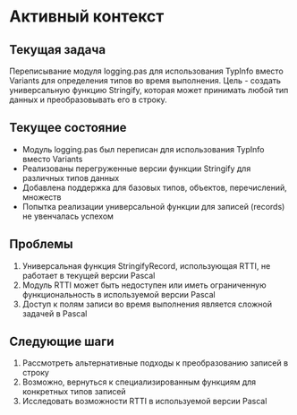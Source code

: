 # Активный контекст

## Текущая задача
Переписывание модуля logging.pas для использования TypInfo вместо Variants для определения типов во время выполнения. Цель - создать универсальную функцию Stringify, которая может принимать любой тип данных и преобразовывать его в строку.

## Текущее состояние
- Модуль logging.pas был переписан для использования TypInfo вместо Variants
- Реализованы перегруженные версии функции Stringify для различных типов данных
- Добавлена поддержка для базовых типов, объектов, перечислений, множеств
- Попытка реализации универсальной функции для записей (records) не увенчалась успехом

## Проблемы
1. Универсальная функция StringifyRecord, использующая RTTI, не работает в текущей версии Pascal
2. Модуль RTTI может быть недоступен или иметь ограниченную функциональность в используемой версии Pascal
3. Доступ к полям записи во время выполнения является сложной задачей в Pascal

## Следующие шаги
1. Рассмотреть альтернативные подходы к преобразованию записей в строку
2. Возможно, вернуться к специализированным функциям для конкретных типов записей
3. Исследовать возможности RTTI в используемой версии Pascal
